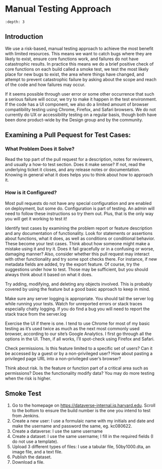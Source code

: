 # Manual Testing Approach

```{contents}
:depth: 3
```
## Introduction

We use a risk-based, manual testing approach to achieve the most benefit with limited resources. This means we want to catch bugs where they are likely to exist, ensure core functions work, and failures do not have catastrophic results. In practice this means we do a brief positive check of core functions on each build called a smoke test, we test the most likely place for new bugs to exist, the area where things have changed, and attempt to prevent catastrophic failure by asking about the scope and reach of the code and how failures may occur. 

If it seems possible through user error or some other occurrence that such a serious failure will occur, we try to make it happen in the test environment. If the code has a UI component, we also do a limited amount of browser compatibility testing using Chrome, Firefox, and Safari browsers. We do not currently do UX or accessibility testing on a regular basis, though both have been done product-wide by the Design group and by the community.

## Examining a Pull Pequest for Test Cases:

### What Problem Does it Solve?

Read the top part of the pull request for a description, notes for reviewers, and usually a how-to test section. Does it make sense? If not, read the underlying ticket it closes, and any release notes or documentation. Knowing in general what it does helps you to think about how to approach it.

### How is it Configured?
 
Most pull requests do not have any special configuration and are enabled on deployment, but some do. Configuration is part of testing. An admin will need to follow these instructions so try them out. Plus, that is the only way you will get it working to test it! 

Identify test cases by examining the problem report or feature description and any documentation of functionality. Look for statements or assertions about functions, what it does, as well as conditions or conditional behavior. These become your test cases. Think about how someone might make a mistake using it and try it. Does it fail gracefully or in a confusing or worse, damaging manner? Also, consider whether this pull request may interact with other functionality and try some spot checks there. For instance, if new metadata fields are added, try the export feature. Of course, try the suggestions under how to test. Those may be sufficient, but you should always think about it based on what it does.

Try adding, modifying, and deleting any objects involved. This is probably covered by using the feature but a good basic approach to keep in mind.

Make sure any server logging is appropriate. You should tail the server log while running your tests. Watch for unreported errors or stack traces especially chatty logging. If you do find a bug you will need to report the stack trace from the server.log

Exercise the UI if there is one. I tend to use Chrome for most of my basic testing as it’s used twice as much as the next most commonly used browser, according to our site’s Google Analytics. I first go through all the options in the UI. Then, if all works, I’ll spot-check using Firefox and Safari.

Check permissions. Is this feature limited to a specific set of users? Can it be accessed by a guest or by a non-privileged user? How about pasting a privileged page URL into a non-privileged user’s browser?

Think about risk. Is the feature or function part of a critical area such as permissions? Does the functionality modify data? You may do more testing when the risk is higher.

## Smoke Test


1.	Go to the homepage on https://dataverse-internal.iq.harvard.edu. Scroll to the bottom to ensure the build number is the one you intend to test from Jenkins.
2.	Create a new user: I use a formulaic name with my initials and date and make the username and password the same, eg. kc080622.
3.	Create a dataverse: I use the same username
4.	Create a dataset: I use the same username; I fill in the required fields (I do not use a template).
5.	Upload 3 different types of files: I use a tabular file, 50by1000.dta, an image file, and a text file.
6.	Publish the dataset.
7.	Download a file.
